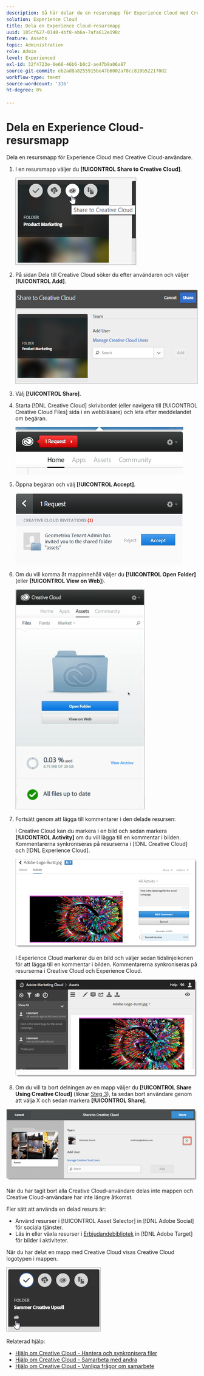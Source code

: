 ```yaml
---
description: Så här delar du en resursmapp för Experience Cloud med Creative Cloud-användare.
solution: Experience Cloud
title: Dela en Experience Cloud-resursmapp
uuid: 105cf627-0148-4bf8-ab6a-7afa612e198c
feature: Assets
topic: Administration
role: Admin
level: Experienced
exl-id: 32f4723e-0e66-46b6-b0c2-ae47b9a06a87
source-git-commit: eb2ad8a8255915be47b6002a78cc810b522170d2
workflow-type: tm+mt
source-wordcount: '316'
ht-degree: 0%

---
```


# Dela en Experience Cloud-resursmapp

Dela en resursmapp för Experience Cloud med Creative Cloud-användare.

1. I en resursmapp väljer du **[!UICONTROL Share to Creative Cloud]**.

   ![Dela till Creative Cloud](assets/asset-share-cc.png)
1. På sidan Dela till Creative Cloud söker du efter användaren och väljer **[!UICONTROL Add]**.

   ![Lägg till en Creative Cloud-användare](assets/asset-share-cc-page.png)

1. Välj **[!UICONTROL Share]**.
1. Starta [!DNL Creative Cloud] skrivbordet (eller navigera till [!UICONTROL Creative Cloud Files] sida i en webbläsare) och leta efter meddelandet om begäran.

   ![Begär meddelande](assets/cc_share_request.png)
1. Öppna begäran och välj **[!UICONTROL Accept]**.

   ![Godkänn begäran](assets/cc_share_accept.png)
1. Om du vill komma åt mappinnehåll väljer du **[!UICONTROL Open Folder]** (eller **[!UICONTROL View on Web]**).

   ![Visa på webben](assets/creative_cloud_open_folder.png)
1. Fortsätt genom att lägga till kommentarer i den delade resursen:

   I Creative Cloud kan du markera i en bild och sedan markera **[!UICONTROL Activity]** om du vill lägga till en kommentar i bilden. Kommentarerna synkroniseras på resurserna i [!DNL Creative Cloud] och [!DNL Experience Cloud].

   ![Lägga till en kommentar i bilden](assets/asset_comment_cc.png)

   I Experience Cloud markerar du en bild och väljer sedan tidslinjeikonen för att lägga till en kommentar i bilden. Kommentarerna synkroniseras på resurserna i Creative Cloud och Experience Cloud.

   ![Lägga till en kommentar i bilden](assets/asset_comment_mac.png)

1. Om du vill ta bort delningen av en mapp väljer du **[!UICONTROL Share Using Creative Cloud]** (liknar [Steg 3](t-share-creative-cloud.md#step_BA17CFA185284641A9B878BA29551996)), ta sedan bort användare genom att välja X och sedan markera **[!UICONTROL Share]**.

![Ta bort delning av en mapp](assets/asset_remove_user.png)

När du har tagit bort alla Creative Cloud-användare delas inte mappen och Creative Cloud-användare har inte längre åtkomst.

Fler sätt att använda en delad resurs är:

* Använd resurser i [!UICONTROL Asset Selector] in [!DNL Adobe Social] för sociala tjänster.
* Läs in eller växla resurser i [Erbjudandebibliotek](https://experienceleague.adobe.com/docs/target/using/experiences/offers/manage-content.html?lang=en) in [!DNL Adobe Target] för bilder i aktiviteter.

När du har delat en mapp med Creative Cloud visas Creative Cloud logotypen i mappen.

![Creative Cloud logotyp i mappen](assets/asset-cc-logo.png)

Relaterad hjälp:

* [Hjälp om Creative Cloud - Hantera och synkronisera filer](https://helpx.adobe.com/creative-cloud/help/sync-creative-cloud-files.html)
* [Hjälp om Creative Cloud - Samarbeta med andra](https://helpx.adobe.com/creative-cloud/help/collaboration.html)
* [Hjälp om Creative Cloud - Vanliga frågor om samarbete](https://helpx.adobe.com/creative-cloud/help/collaboration-faq.html)
